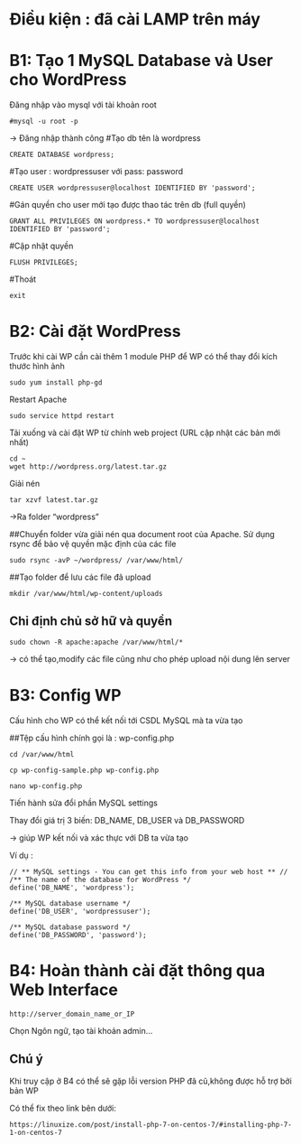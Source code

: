 # Điều kiện : đã cài LAMP trên máy

# B1: Tạo 1 MySQL Database và User cho WordPress

Đăng nhập vào mysql với tài khoản root

    #mysql -u root -p

-> Đăng nhập thành công
#Tạo db tên là wordpress

    CREATE DATABASE wordpress;

#Tạo user : wordpressuser với pass: password

    CREATE USER wordpressuser@localhost IDENTIFIED BY 'password';

#Gán quyền cho user mới tạo được thao tác trên db (full quyền)

    GRANT ALL PRIVILEGES ON wordpress.* TO wordpressuser@localhost IDENTIFIED BY 'password';

#Cập nhật quyền

    FLUSH PRIVILEGES;

#Thoát

    exit

# B2: Cài đặt WordPress
Trước khi cài WP cần cài thêm 1 module PHP để WP có thể thay đổi kích thước hình ảnh

    sudo yum install php-gd

Restart Apache

    sudo service httpd restart

Tải xuống và cài đặt WP từ chính web project (URL cập nhật các bản mới nhất)

    cd ~
    wget http://wordpress.org/latest.tar.gz

Giải nén

    tar xzvf latest.tar.gz

->Ra folder “wordpress”

##Chuyển folder vừa giải nén qua document root của Apache. Sử dụng rsync để bảo vệ quyền mặc định của các file

    sudo rsync -avP ~/wordpress/ /var/www/html/


##Tạo folder để lưu các file đã upload

    mkdir /var/www/html/wp-content/uploads

## Chỉ định chủ sở hữ và quyền

    sudo chown -R apache:apache /var/www/html/*
-> có thể tạo,modify các file cũng như cho phép upload nội dung lên server

# B3: Config WP
Cấu hình cho WP có thể kết nối tới CSDL MySQL mà ta vừa tạo


##Tệp cấu hình chính gọi là : wp-config.php

    cd /var/www/html
    
    cp wp-config-sample.php wp-config.php
    
    nano wp-config.php

Tiến hành sửa đổi phần  MySQL settings 

Thay đổi giá trị 3 biến:  DB_NAME, DB_USER và DB_PASSWORD

-> giúp WP kết nối và xác thực với DB ta vừa tạo

Ví dụ :

    // ** MySQL settings - You can get this info from your web host ** //
    /** The name of the database for WordPress */
    define('DB_NAME', 'wordpress');

    /** MySQL database username */
    define('DB_USER', 'wordpressuser');

    /** MySQL database password */
    define('DB_PASSWORD', 'password');


# B4: Hoàn thành cài đặt thông qua Web Interface

    http://server_domain_name_or_IP

Chọn Ngôn ngữ, tạo tài khoản admin…


## Chú ý

Khi truy cập ở B4 có thể sẽ gặp lỗi version PHP đã cũ,không được hỗ trợ bởi bản WP

Có thể fix theo link bên dưới: 

    https://linuxize.com/post/install-php-7-on-centos-7/#installing-php-7-1-on-centos-7
